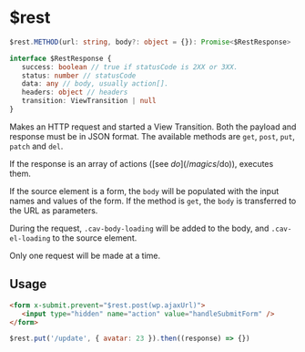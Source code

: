 # $rest

```ts
$rest.METHOD‎(url: string, body?: object = {}): Promise<$RestResponse>

interface $RestResponse {
   success: boolean // true if statusCode is 2XX or 3XX.
   status: number // statusCode
   data: any // body, usually action[].
   headers: object // headers
   transition: ViewTransition | null
}
```

Makes an HTTP request and started a View Transition. Both the payload and response must be in JSON format. The
available methods are `get`, `post`, `put`, `patch` and `del`.

If the response is an array of actions ([see $do](/magics/$do)), executes them.

If the source element is a form, the `body` will be populated with the input names and values of the form. If the
method is `get`, the `body` is transferred to the URL as parameters.

During the request, `.cav-body-loading` will be added to the body, and `.cav-el-loading` to the source element.

Only one request will be made at a time.

## Usage

```html
<form x-submit.prevent="$rest.post(wp.ajaxUrl)">
   <input type="hidden" name="action" value="handleSubmitForm" />
</form>
```

```js
$rest.put('/update', { avatar: 23 }).then((response) => {})
```
